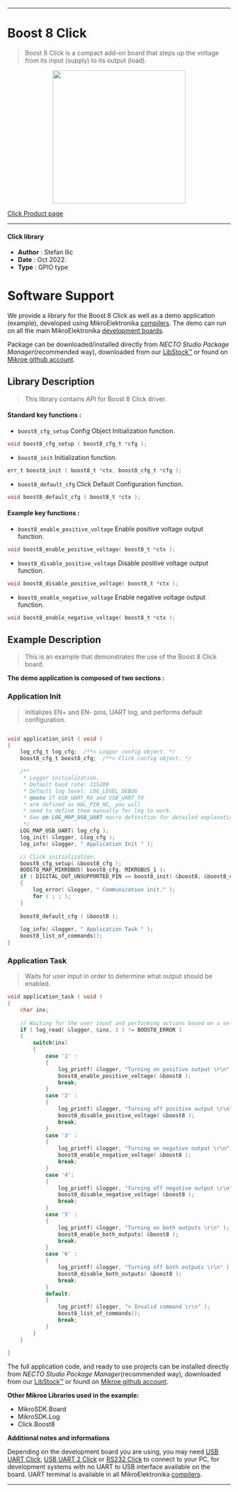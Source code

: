 
---
# Boost 8 Click

> Boost 8 Click is a compact add-on board that steps up the voltage from its input (supply) to its output (load).

<p align="center">
  <img src="https://download.mikroe.com/images/click_for_ide/boost8_click.png" height=300px>
</p>

[Click Product page](https://www.mikroe.com/boost-8-click)

---


#### Click library

- **Author**        : Stefan Ilic
- **Date**          : Oct 2022.
- **Type**          : GPIO type


# Software Support

We provide a library for the Boost 8 Click
as well as a demo application (example), developed using MikroElektronika
[compilers](https://www.mikroe.com/necto-studio).
The demo can run on all the main MikroElektronika [development boards](https://www.mikroe.com/development-boards).

Package can be downloaded/installed directly from *NECTO Studio Package Manager*(recommended way), downloaded from our [LibStock&trade;](https://libstock.mikroe.com) or found on [Mikroe github account](https://github.com/MikroElektronika/mikrosdk_click_v2/tree/master/clicks).

## Library Description

> This library contains API for Boost 8 Click driver.

#### Standard key functions :

- `boost8_cfg_setup` Config Object Initialization function.
```c
void boost8_cfg_setup ( boost8_cfg_t *cfg );
```

- `boost8_init` Initialization function.
```c
err_t boost8_init ( boost8_t *ctx, boost8_cfg_t *cfg );
```

- `boost8_default_cfg` Click Default Configuration function.
```c
void boost8_default_cfg ( boost8_t *ctx );
```

#### Example key functions :

- `boost8_enable_positive_voltage` Enable positive voltage output function.
```c
void boost8_enable_positive_voltage( boost8_t *ctx );
```

- `boost8_disable_positive_voltage` Disable positive voltage output function.
```c
void boost8_disable_positive_voltage( boost8_t *ctx );
```

- `boost8_enable_negative_voltage` Enable negative voltage output function.
```c
void boost8_enable_negative_voltage( boost8_t *ctx );
```

## Example Description

> This is an example that demonstrates the use of the Boost 8 Click board.

**The demo application is composed of two sections :**

### Application Init

> Initializes EN+ and EN- pins, UART log, and performs default configuration.

```c

void application_init ( void ) 
{
    log_cfg_t log_cfg;  /**< Logger config object. */
    boost8_cfg_t boost8_cfg;  /**< Click config object. */

    /** 
     * Logger initialization.
     * Default baud rate: 115200
     * Default log level: LOG_LEVEL_DEBUG
     * @note If USB_UART_RX and USB_UART_TX 
     * are defined as HAL_PIN_NC, you will 
     * need to define them manually for log to work. 
     * See @b LOG_MAP_USB_UART macro definition for detailed explanation.
     */
    LOG_MAP_USB_UART( log_cfg );
    log_init( &logger, &log_cfg );
    log_info( &logger, " Application Init " );

    // Click initialization.
    boost8_cfg_setup( &boost8_cfg );
    BOOST8_MAP_MIKROBUS( boost8_cfg, MIKROBUS_1 );
    if ( DIGITAL_OUT_UNSUPPORTED_PIN == boost8_init( &boost8, &boost8_cfg ) ) 
    {
        log_error( &logger, " Communication init." );
        for ( ; ; );
    }
    
    boost8_default_cfg ( &boost8 );
    
    log_info( &logger, " Application Task " );
    boost8_list_of_commands();
}

```

### Application Task

> Waits for user input in order to determine what output should be enabled.

```c
void application_task ( void ) 
{
    char inx;
    
    // Waiting for the user input and performing actions based on a selected command.
    if ( log_read( &logger, &inx, 1 ) != BOOST8_ERROR )
    {
        switch(inx)
        {
            case '1' :
            {
                log_printf( &logger, "Turning on positive output \r\n" );
                boost8_enable_positive_voltage( &boost8 );
                break;
            }
            case '2' :
            {
                log_printf( &logger, "Turning off positive output \r\n" );
                boost8_disable_positive_voltage( &boost8 );
                break;
            }
            case '3' :
            {
                log_printf( &logger, "Turning on negative output \r\n" );
                boost8_enable_negative_voltage( &boost8 );
                break;
            }
            case '4':
            {
                log_printf( &logger, "Turning off negative output \r\n" );
                boost8_disable_negative_voltage( &boost8 );
                break;
            }
            case '5' :
            {
                log_printf( &logger, "Turning on both outputs \r\n" );
                boost8_enable_both_outputs( &boost8 );
                break;
            }
            case '6' :
            {
                log_printf( &logger, "Turning off both outputs \r\n" );
                boost8_disable_both_outputs( &boost8 );
                break;
            }
            default:
            {
                log_printf( &logger, "> Invalid command \r\n" );
                boost8_list_of_commands();
                break;
            }
        }
    }
    
}
```

The full application code, and ready to use projects can be installed directly from *NECTO Studio Package Manager*(recommended way), downloaded from our [LibStock&trade;](https://libstock.mikroe.com) or found on [Mikroe github account](https://github.com/MikroElektronika/mikrosdk_click_v2/tree/master/clicks).

**Other Mikroe Libraries used in the example:**

- MikroSDK.Board
- MikroSDK.Log
- Click.Boost8

**Additional notes and informations**

Depending on the development board you are using, you may need
[USB UART Click](https://www.mikroe.com/usb-uart-click),
[USB UART 2 Click](https://www.mikroe.com/usb-uart-2-click) or
[RS232 Click](https://www.mikroe.com/rs232-click) to connect to your PC, for
development systems with no UART to USB interface available on the board. UART
terminal is available in all MikroElektronika
[compilers](https://shop.mikroe.com/compilers).

---
